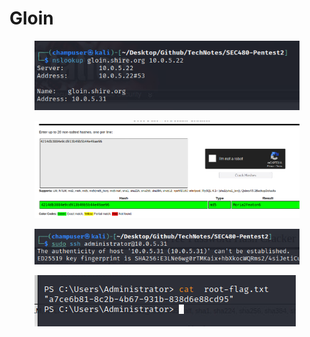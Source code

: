 # Gloin

<figure><img src=".gitbook/assets/image (7).png" alt=""><figcaption></figcaption></figure>



<figure><img src=".gitbook/assets/image (21).png" alt=""><figcaption></figcaption></figure>

<figure><img src=".gitbook/assets/image (26).png" alt=""><figcaption></figcaption></figure>

<figure><img src=".gitbook/assets/image (4).png" alt=""><figcaption></figcaption></figure>

